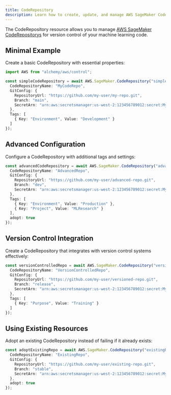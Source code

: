 ```yaml
---
title: CodeRepository
description: Learn how to create, update, and manage AWS SageMaker CodeRepositorys using Alchemy Cloud Control.
---
```



The CodeRepository resource allows you to manage [AWS SageMaker CodeRepositorys](https://docs.aws.amazon.com/sagemaker/latest/userguide/) for version control of your machine learning code.

## Minimal Example

Create a basic CodeRepository with essential properties:

```ts
import AWS from "alchemy/aws/control";

const simpleCodeRepository = await AWS.SageMaker.CodeRepository("simpleCodeRepo", {
  CodeRepositoryName: "MyCodeRepo",
  GitConfig: {
    RepositoryUrl: "https://github.com/my-user/my-repo.git",
    Branch: "main",
    SecretArn: "arn:aws:secretsmanager:us-west-2:123456789012:secret:MySecret"
  },
  Tags: [
    { Key: "Environment", Value: "Development" }
  ]
});
```

## Advanced Configuration

Configure a CodeRepository with additional tags and settings:

```ts
const advancedCodeRepository = await AWS.SageMaker.CodeRepository("advancedCodeRepo", {
  CodeRepositoryName: "AdvancedRepo",
  GitConfig: {
    RepositoryUrl: "https://github.com/my-user/advanced-repo.git",
    Branch: "dev",
    SecretArn: "arn:aws:secretsmanager:us-west-2:123456789012:secret:MyAdvancedSecret"
  },
  Tags: [
    { Key: "Environment", Value: "Production" },
    { Key: "Project", Value: "MLResearch" }
  ],
  adopt: true
});
```

## Version Control Integration

Create a CodeRepository that integrates with version control systems effectively:

```ts
const versionControlledRepo = await AWS.SageMaker.CodeRepository("versionedRepo", {
  CodeRepositoryName: "VersionControlledRepo",
  GitConfig: {
    RepositoryUrl: "https://github.com/my-user/versioned-repo.git",
    Branch: "release",
    SecretArn: "arn:aws:secretsmanager:us-west-2:123456789012:secret:MyVersionedSecret"
  },
  Tags: [
    { Key: "Purpose", Value: "Training" }
  ]
});
```

## Using Existing Resources

Adopt an existing CodeRepository instead of failing if it already exists:

```ts
const adoptExistingRepo = await AWS.SageMaker.CodeRepository("existingRepo", {
  CodeRepositoryName: "ExistingRepo",
  GitConfig: {
    RepositoryUrl: "https://github.com/my-user/existing-repo.git",
    Branch: "stable",
    SecretArn: "arn:aws:secretsmanager:us-west-2:123456789012:secret:MyExistingSecret"
  },
  adopt: true
});
```
